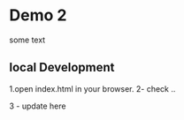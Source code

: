 # Demo 2

some text

## local Development
1.open index.html in your browser.
2- check ..

3 - update here
